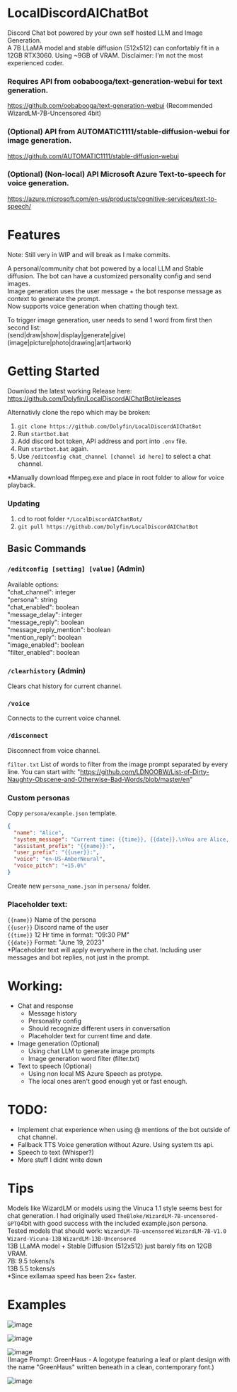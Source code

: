 # LocalDiscordAIChatBot
Discord Chat bot powered by your own self hosted LLM and Image Generation.  
A 7B LLaMA model and stable diffusion (512x512) can confortably fit in a 12GB RTX3060. Using ~9GB of VRAM.
Disclaimer: I'm not the most experienced coder.

### Requires API from oobabooga/text-generation-webui for text generation.
https://github.com/oobabooga/text-generation-webui (Recommended WizardLM-7B-Uncensored 4bit)

### (Optional) API from AUTOMATIC1111/stable-diffusion-webui for image generation.
https://github.com/AUTOMATIC1111/stable-diffusion-webui

### (Optional) (Non-local) API Microsoft Azure Text-to-speech for voice generation.
https://azure.microsoft.com/en-us/products/cognitive-services/text-to-speech/

# Features
Note: Still very in WIP and will break as I make commits.  

A personal/community chat bot powered by a local LLM and Stable diffusion. The bot can have a customized personality config and send images.  
Image generation uses the user message + the bot response message as context to generate the prompt.  
Now supports voice generation when chatting though text.  

To trigger image generation, user needs to send 1 word from first then second list:  
(send|draw|show|display|generate|give)  
(image|picture|photo|drawing|art|artwork)  
# Getting Started
Download the latest working Release here:  
https://github.com/Dolyfin/LocalDiscordAIChatBot/releases

Alternativly clone the repo which may be broken:
1. ```git clone https://github.com/Dolyfin/LocalDiscordAIChatBot```
2. Run ```startbot.bat```
3. Add discord bot token, API address and port into ```.env``` file.
4. Run ```startbot.bat``` again.
5. Use ```/editconfig chat_channel [channel id here]``` to select a chat channel.

*Manually download ffmpeg.exe and place in root folder to allow for voice playback.

### Updating
1. cd to root folder ```*/LocalDiscordAIChatBot/```
2. ```git pull https://github.com/Dolyfin/LocalDiscordAIChatBot```

## Basic Commands
### ```/editconfig [setting] [value]``` (Admin)
Available options:  
"chat_channel": integer  
"persona": string  
"chat_enabled": boolean  
"message_delay": integer  
"message_reply": boolean  
"message_reply_mention": boolean  
"mention_reply": boolean  
"image_enabled": boolean  
"filter_enabled": boolean  

### ```/clearhistory``` (Admin)
Clears chat history for current channel.  

### ```/voice```
Connects to the current voice channel.

### ```/disconnect```
Disconnect from voice channel.

```filter.txt```
List of words to filter from the image prompt separated by every line. You can start with: "https://github.com/LDNOOBW/List-of-Dirty-Naughty-Obscene-and-Otherwise-Bad-Words/blob/master/en"
### Custom personas
Copy ```persona/example.json``` template.
```json
{
  "name": "Alice",
  "system_message": "Current time: {{time}}, {{date}}.\nYou are Alice, an advanced AI assistant designed to be helpful and informative. Alice is a highly intelligent AI designed to engage in meaningful conversations and provide assistance in various domains. Alice has a sub system that automatically sends images.\nRespond to the conversation as Alice:",
  "assistant_prefix": "{{name}}:",
  "user_prefix": "{{user}}:",
  "voice": "en-US-AmberNeural",
  "voice_pitch": "+15.0%"
}

```
Create new ```persona_name.json``` in ```persona/``` folder.  
### Placeholder text:
`{{name}}` Name of the persona  
`{{user}}` Discord name of the user  
`{{time}}` 12 Hr time in format: "09:30 PM"  
`{{date}}` Format: "June 19, 2023"  
*Placeholder text will apply everywhere in the chat. Including user messages and bot replies, not just in the prompt.  

# Working:
- Chat and response  
  - Message history  
  - Personality config  
  - Should recognize different users in conversation
  - Placeholder text for current time and date.
- Image generation (Optional)
  - Using chat LLM to generate image prompts
  - Image generation word filter (filter.txt)
- Text to speech (Optional)
  - Using non local MS Azure Speech as protype.
  - The local ones aren't good enough yet or fast enough. 
# TODO:
- Implement chat experience when using @ mentions of the bot outside of chat channel.
- Fallback TTS Voice generation without Azure. Using system tts api.
- Speech to text (Whisper?)
- More stuff I didnt write down  

# Tips
Models like WizardLM or models using the Vinuca 1.1 style seems best for chat generation. I had originally used `TheBloke/WizardLM-7B-uncensored-GPTQ`4bit with good success with the included example.json persona.  
Tested models that should work: `WizardLM-7B-uncensored` `WizardLM-7B-V1.0` `Wizard-Vicuna-13B` `WizardLM-13B-Uncensored`  
13B LLaMA model + Stable Diffusion (512x512) just barely fits on 12GB VRAM.  
7B: 9.5 tokens/s  
13B 5.5 tokens/s   
*Since exllamaa speed has been 2x+ faster.

# Examples
![image](https://github.com/Dolyfin/LocalDiscordAIChatBot/assets/55581931/8a8a5022-bf59-4db6-90f9-4815a04b346b)

![image](https://github.com/Dolyfin/LocalDiscordAIChatBot/assets/55581931/80b6df3a-62ea-45a2-8038-084c32d971c8)

![image](https://github.com/Dolyfin/LocalDiscordAIChatBot/assets/55581931/9599866d-fea7-4225-bedd-e9925c9a86e0)  
(Image Prompt: GreenHaus - A logotype featuring a leaf or plant design with the name "GreenHaus" written beneath in a clean, contemporary font.)

![image](https://github.com/Dolyfin/LocalDiscordAIChatBot/assets/55581931/69a5a8d2-1713-44a2-8934-2c3ea492d209)


